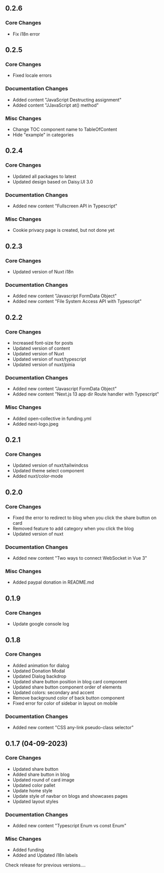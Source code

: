 ## 0.2.6
### Core Changes
- Fix i18n error

## 0.2.5
### Core Changes
- Fixed locale errors
### Documentation Changes
- Added content "JavaScript Destructing assignment"
- Added content "JJavaScript at() method"
### Misc Changes
- Change TOC component name to TableOfContent 
- Hide "example" in categories

## 0.2.4
### Core Changes
- Updated all packages to latest
- Updated design based on Daisy.UI 3.0
### Documentation Changes
- Added new content "Fullscreen API in Typescript"
### Misc Changes
- Cookie privacy page is created, but not done yet

## 0.2.3
### Core Changes
- Updated version of Nuxt i18n
### Documentation Changes
- Added new content "Javascript FormData Object"
- Added new content "File System Access API with Typescript"

## 0.2.2
### Core Changes
- Increased font-size for posts
- Updated version of content
- Updated version of Nuxt
- Updated version of nuxt/typescript
- Updated version of nuxt/pinia
### Documentation Changes
- Added new content "Javascript FormData Object"
- Added new content "Next.js 13 app dir Route handler with Typescript"
### Misc Changes
- Added open-collective in funding.yml
- Added next-logo.jpeg

## 0.2.1
### Core Changes
- Updated version of nuxt/tailwindcss
- Updated theme select component
- Added nuxt/color-mode

## 0.2.0
### Core Changes
- Fixed the error to redirect to blog when you click the share button on card
- Removed feature to add category when you click the blog 
- Updated version of nuxt
### Documentation Changes
- Added new content "Two ways to connect WebSocket in Vue 3"
### Misc Changes
- Added paypal donation in README.md 

## 0.1.9
### Core Changes
- Update google console log

## 0.1.8
### Core Changes
- Added animation for dialog
- Updated Donation Modal
- Updated Dialog backdrop
- Updated share button position in blog card component
- Updated share button component order of elements
- Updated colors: secondary and accent
- Remove background color of back button component
- Fixed error for color of sidebar in layout on mobile
### Documentation Changes
- Added new content "CSS any-link pseudo-class selector"

## 0.1.7 (04-09-2023)
### Core Changes
- Updated share button
- Added share button in blog
- Updated round of card image
- Updated color pallet
- Update home style
- Update style of navbar on blogs and showcases pages
- Updated layout styles
### Documentation Changes
- Added new content "Typescript Enum vs const Enum"
### Misc Changes
- Added funding
- Added and Updated i18n labels

Check release for previous versions....
